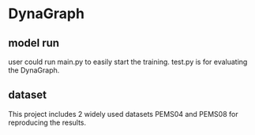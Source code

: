# DynaGraph
## model run
user could run main.py to easily start the training.
test.py is for evaluating the DynaGraph.
## dataset
This project includes 2 widely used datasets PEMS04 and PEMS08 for reproducing the results.
